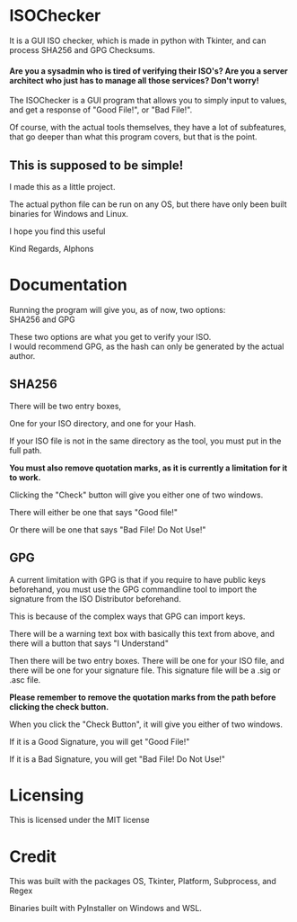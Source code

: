 # ISOChecker
It is a GUI ISO checker, which is made in python with Tkinter, and can process SHA256 and GPG Checksums.

#### Are you a sysadmin who is tired of verifying their ISO's? Are you a server architect who just has to manage all those services? Don't worry!
The ISOChecker is a GUI program that allows you to simply input to values, and get a response of "Good File!", or "Bad File!".

Of course, with the actual tools themselves, they have a lot of subfeatures, that go deeper than what this program covers, but that is the point.

## This is supposed to be simple!

I made this as a little project.

The actual python file can be run on any OS, but there have only been built binaries for Windows and Linux.

I hope you find this useful

Kind Regards,
Alphons

# Documentation
Running the program will give you, as of now, two options: \
SHA256 and GPG

These two options are what you get to verify your ISO. \
I would recommend GPG, as the hash can only be generated by the actual author.

## SHA256
There will be two entry boxes,

One for your ISO directory, and one for your Hash.

If your ISO file is not in the same directory as the tool, you must put in the full path.

**You must also remove quotation marks, as it is currently a limitation for it to work.**

Clicking the "Check" button will give you either one of two windows.

There will either be one that says "Good file!"

Or there will be one that says "Bad File! Do Not Use!"

## GPG
A current limitation with GPG is that if you require to have public keys beforehand, you must use the GPG commandline tool to import the signature from the ISO Distributor beforehand.

This is because of the complex ways that GPG can import keys.

There will be a warning text box with basically this text from above, and there will a button that says "I Understand"

Then there will be two entry boxes.
There will be one for your ISO file, and there will be one for your signature file.
This signature file will be a .sig or .asc file.

**Please remember to remove the quotation marks from the path before clicking the check button.**

When you click the "Check Button", it will give you either of two windows.

If it is a Good Signature, you will get "Good File!"

If it is a Bad Signature, you will get "Bad File! Do Not Use!"

# Licensing
This is licensed under the MIT license

# Credit
This was built with the packages OS, Tkinter, Platform, Subprocess, and Regex

Binaries built with PyInstaller on Windows and WSL.
